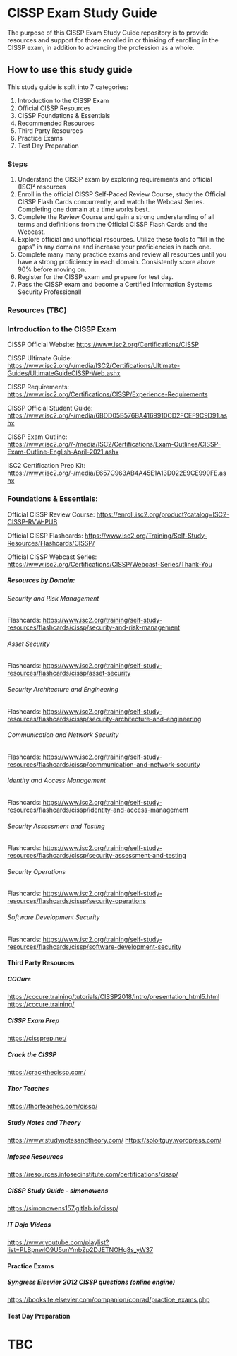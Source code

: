 # CISSP Exam Study Guide
The purpose of this CISSP Exam Study Guide repository is to provide resources and support for those enrolled in or thinking of enrolling in the CISSP exam, in addition to advancing the profession as a whole.

## How to use this study guide
This study guide is split into 7 categories: 
1. Introduction to the CISSP Exam
2. Official CISSP Resources
3. CISSP Foundations & Essentials
4. Recommended Resources
5. Third Party Resources
6. Practice Exams
7. Test Day Preparation

### Steps
1. Understand the CISSP exam by exploring requirements and official (ISC)² resources
2. Enroll in the official CISSP Self-Paced Review Course, study the Official CISSP Flash Cards concurrently, and watch the Webcast Series. Completing one domain at a time works best.
3. Complete the Review Course and gain a strong understanding of all terms and definitions from the Official CISSP Flash Cards and the Webcast.
4. Explore official and unofficial resources. Utilize these tools to "fill in the gaps" in any domains and increase your proficiencies in each one.
5. Complete many many practice exams and review all resources until you have a strong proficiency in each domain. Consistently score above 90% before moving on.
6. Register for the CISSP exam and prepare for test day.
7. Pass the CISSP exam and become a Certified Information Systems Security Professional!

### Resources (TBC)

### Introduction to the CISSP Exam
CISSP Official Website: https://www.isc2.org/Certifications/CISSP

CISSP Ultimate Guide: https://www.isc2.org/-/media/ISC2/Certifications/Ultimate-Guides/UltimateGuideCISSP-Web.ashx

CISSP Requirements: https://www.isc2.org/Certifications/CISSP/Experience-Requirements

CISSP Official Student Guide: https://www.isc2.org/-/media/6BDD05B576BA4169910CD2FCEF9C9D91.ashx

CISSP Exam Outline: https://www.isc2.org//-/media/ISC2/Certifications/Exam-Outlines/CISSP-Exam-Outline-English-April-2021.ashx

ISC2 Certification Prep Kit: https://www.isc2.org/-/media/E657C963AB4A45E1A13D022E9CE990FE.ashx

### Foundations & Essentials:
Official CISSP Review Course: https://enroll.isc2.org/product?catalog=ISC2-CISSP-RVW-PUB

Official CISSP Flashcards: https://www.isc2.org/Training/Self-Study-Resources/Flashcards/CISSP/

Official CISSP Webcast Series: https://www.isc2.org/Certifications/CISSP/Webcast-Series/Thank-You

##### Resources by Domain:
###### Security and Risk Management
Flashcards:
https://www.isc2.org/training/self-study-resources/flashcards/cissp/security-and-risk-management
###### Asset Security
Flashcards:
https://www.isc2.org/training/self-study-resources/flashcards/cissp/asset-security
###### Security Architecture and Engineering
Flashcards:
https://www.isc2.org/training/self-study-resources/flashcards/cissp/security-architecture-and-engineering
###### Communication and Network Security 
Flashcards:
https://www.isc2.org/training/self-study-resources/flashcards/cissp/communication-and-network-security
###### Identity and Access Management
Flashcards:
https://www.isc2.org/training/self-study-resources/flashcards/cissp/identity-and-access-management
###### Security Assessment and Testing
Flashcards:
https://www.isc2.org/training/self-study-resources/flashcards/cissp/security-assessment-and-testing
###### Security Operations
Flashcards:
https://www.isc2.org/training/self-study-resources/flashcards/cissp/security-operations
###### Software Development Security
Flashcards:
https://www.isc2.org/training/self-study-resources/flashcards/cissp/software-development-security

#### Third Party Resources
##### CCCure
https://cccure.training/tutorials/CISSP2018/intro/presentation_html5.html
https://cccure.training/
##### CISSP Exam Prep
https://cissprep.net/
##### Crack the CISSP
https://crackthecissp.com/
##### Thor Teaches
https://thorteaches.com/cissp/
##### Study Notes and Theory
https://www.studynotesandtheory.com/
https://soloitguy.wordpress.com/
##### Infosec Resources
https://resources.infosecinstitute.com/certifications/cissp/
##### CISSP Study Guide - simonowens
https://simonowens157.gitlab.io/cissp/
##### IT Dojo Videos
https://www.youtube.com/playlist?list=PLBpnwlO9U5unYmbZp2DJETNOHg8s_yW37

#### Practice Exams
##### Syngress Elsevier 2012 CISSP questions (online engine)
https://booksite.elsevier.com/companion/conrad/practice_exams.php

#### Test Day Preparation

# TBC
